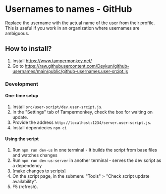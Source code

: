 # Usernames to names - GitHub

Replace the username with the actual name of the user from their profile. This is useful if you work in an organization where usernames are ambiguous.

## How to install?
1. Install https://www.tampermonkey.net/
2. Go to https://raw.githubusercontent.com/Deykun/github-usernames/main/public/github-usernames.user-srcipt.js

### Development

#### One-time setup
1. Install `src/user-script/dev.user-srcipt.js`.
2. In the "Settings" tab of Tampermonkey, check the box for waiting on update.
3. Provide the address `http://localhost:1234/server.user-script.js`.
4. Install dependecies `npm ci`

#### Using the script
1. Run `npm run dev-us` in one terminal - It builds the script from base files and watches changes
2. Run `npm run dev-us-server` in another terminal - serves the dev script as a dependency
3. [make changes to scripts]
4. On the script page, in the submenu "Tools" > "Check script update availability".
5. F5 (refresh).